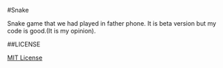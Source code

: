 #Snake

Snake game that we had played in father phone. It is beta version but my code is good.(It is my opinion).

##LICENSE

[MIT License](http://mit-license.org/)

